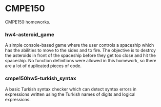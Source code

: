 # CMPE150
CMPE150 homeworks.

### hw4-asteroid_game
A simple console-based game where the user controls a spaceship which has the abilities to move to the sides and to fire. The objective is to destroy the asteroids in front of the spaceship before they get too close and hit the spaceship. No function definitions were allowed in this homework, so there are a lot of duplicated pieces of code.

### cmpe150hw5-turkish_syntax
A basic Turkish syntax checker which can detect syntax errors in expressions written using the Turkish names of digits and logical expressions.
